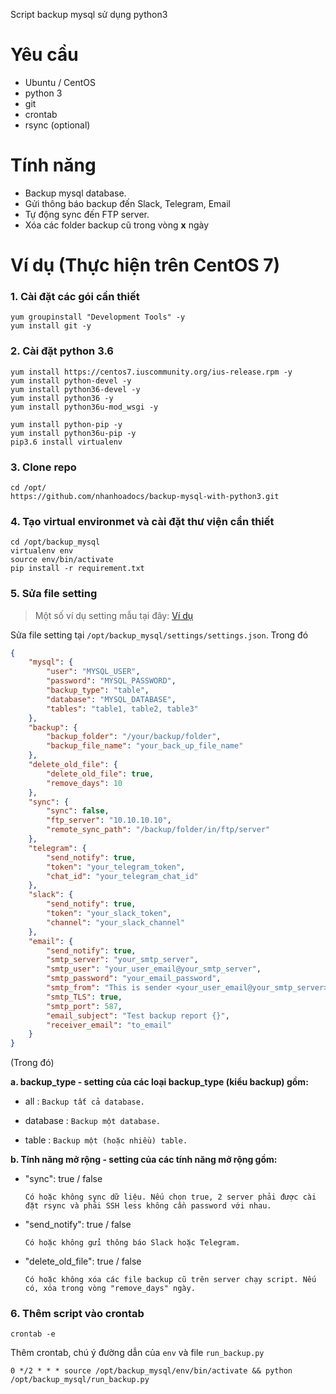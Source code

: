 Script backup mysql sử dụng python3

# Yêu cầu 
- Ubuntu / CentOS
- python 3
- git 
- crontab
- rsync (optional)

# Tính năng 

- Backup mysql database.
- Gửi thông báo backup đến Slack, Telegram, Email
- Tự động sync đến FTP server.
- Xóa các folder backup cũ trong vòng **x** ngày

# Ví dụ (Thực hiện trên CentOS 7)

### 1. Cài đặt các gói cần thiết

```
yum groupinstall "Development Tools" -y
yum install git -y
```

### 2. Cài đặt python 3.6

```
yum install https://centos7.iuscommunity.org/ius-release.rpm -y
yum install python-devel -y
yum install python36-devel -y
yum install python36 -y
yum install python36u-mod_wsgi -y

yum install python-pip -y
yum install python36u-pip -y
pip3.6 install virtualenv
```

### 3. Clone repo

```
cd /opt/
https://github.com/nhanhoadocs/backup-mysql-with-python3.git
```

### 4. Tạo virtual environmet và cài đặt thư viện cần thiết

```
cd /opt/backup_mysql
virtualenv env
source env/bin/activate
pip install -r requirement.txt
```

### 5. Sửa file setting

> Một số ví dụ setting mẫu tại đây: [Ví dụ](https://github.com/nhanhoadocs/backup-mysql-with-python3/blob/master/example/example.md)

Sửa file setting tại  `/opt/backup_mysql/settings/settings.json`. Trong đó

```json
{
    "mysql": {
        "user": "MYSQL_USER",
        "password": "MYSQL_PASSWORD",
        "backup_type": "table", 
        "database": "MYSQL_DATABASE",
        "tables": "table1, table2, table3"
    },
    "backup": {
        "backup_folder": "/your/backup/folder",
        "backup_file_name": "your_back_up_file_name"
    },
    "delete_old_file": {
        "delete_old_file": true,
        "remove_days": 10
    },
    "sync": {
        "sync": false,
        "ftp_server": "10.10.10.10",
        "remote_sync_path": "/backup/folder/in/ftp/server"
    },
    "telegram": {
        "send_notify": true,
        "token": "your_telegram_token",
        "chat_id": "your_telegram_chat_id"
    },
    "slack": {
        "send_notify": true,
        "token": "your_slack_token",
        "channel": "your_slack_channel"
    },
    "email": {
        "send_notify": true,
        "smtp_server": "your_smtp_server",
        "smtp_user": "your_user_email@your_smtp_server",
        "smtp_password": "your_email_password",
        "smtp_from": "This is sender <your_user_email@your_smtp_server>",
        "smtp_TLS": true,
        "smtp_port": 587,
        "email_subject": "Test backup report {}",
        "receiver_email": "to_email"
    }
}
```

(Trong đó)

**a. backup_type - setting của các loại backup_type (kiểu backup) gồm:**

- all : `Backup tất cả database.`

- database : `Backup một database.`

- table : `Backup một (hoặc nhiều) table.`

**b. Tính năng mở rộng - setting của các tính năng mở rộng gồm:**

- "sync": true / false 

    ```
    Có hoặc không sync dữ liệu. Nếu chọn true, 2 server phải được cài đặt rsync và phải SSH less không cần password với nhau.
    ```

- "send_notify": true / false 

    ```
    Có hoặc không gửi thông báo Slack hoặc Telegram.
    ```

- "delete_old_file": true / false

    ```
    Có hoặc không xóa các file backup cũ trên server chạy script. Nếu có, xóa trong vòng "remove_days" ngày.
    ```


### 6. Thêm script vào crontab

```
crontab -e
```

Thêm crontab, chú ý đường dẫn của `env` và file `run_backup.py`


```
0 */2 * * * source /opt/backup_mysql/env/bin/activate && python /opt/backup_mysql/run_backup.py
```

